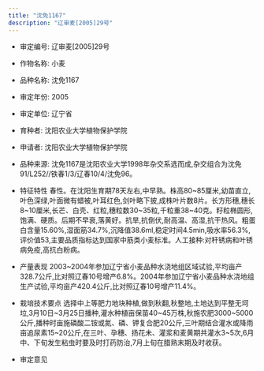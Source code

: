 ```yaml
---
title: "沈免1167"
description: "辽审麦[2005]29号"
---
```

* 审定编号:  辽审麦[2005]29号

*  作物名称:  小麦

*  品种名称:  沈免1167

*  审定年份:  2005

*  审定单位:  辽宁省

* 育种者:  沈阳农业大学植物保护学院

*  申请者:  沈阳农业大学植物保护学院

*  品种来源:  沈免1167是沈阳农业大学1998年杂交系选而成,杂交组合为沈免91/L252//铁春1/3/辽春10/4/沈免96。

*  特征特性
春性。在沈阳生育期78天左右,中早熟。株高80~85厘米,幼苗直立,叶色深绿,叶面微有蜡被,叶耳红色,剑叶略下披,成株叶片数8片。长方形穗,穗长8~10厘米,长芒、白壳、红粒,穗粒数30~35粒,千粒重38~40克。籽粒椭圆形,饱满、硬质。后期不早衰,落黄好。抗旱,抗倒伏,耐高温、高湿,抗干热风。粗蛋白含量15.60%,湿面筋34.7%,沉降值38.6ml,稳定时间4.5min,吸水率56.3%,评价值53,主要品质指标达到国家中筋类小麦标准。人工接种:对秆锈病和叶锈病免疫,高抗白粉病。

*  产量表现
2003~2004年参加辽宁省小麦品种水浇地组区域试验,平均亩产328.7公斤,比对照辽春10号增产6.8%。2004年参加辽宁省小麦品种水浇地组生产试验,平均亩产420.4公斤,比对照辽春10号增产11.4%。

*  栽培技术要点
选择中上等肥力地块种植,做到秋翻,秋整地,土地达到平整无坷垃,3月10日~3月25日播种,灌水种植亩保苗40~45万株,秋施农肥3000~5000公斤,播种时亩施磷酸二铵或氮、磷、钾复合肥20公斤,三叶期结合灌水或降雨亩追尿素15~20公斤,在三叶、孕穗、扬花未、灌浆和麦黄期共灌水3~5次,6月中、下旬发生粘虫时要及时打药防治,7月上旬在腊熟末期及时收获。

*  审定意见

